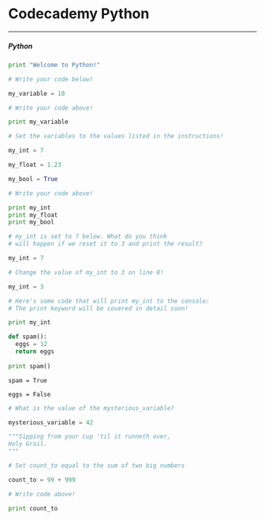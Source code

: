 # Codecademy Python

---

##### Python


```python
print "Welcome to Python!"
```

```python
# Write your code below!

my_variable = 10

# Write your code above!

print my_variable
```

```python
# Set the variables to the values listed in the instructions!

my_int = 7

my_float = 1.23

my_bool = True

# Write your code above!

print my_int
print my_float
print my_bool
```

```python
# my_int is set to 7 below. What do you think
# will happen if we reset it to 3 and print the result?

my_int = 7

# Change the value of my_int to 3 on line 8!

my_int = 3

# Here's some code that will print my_int to the console:
# The print keyword will be covered in detail soon!

print my_int
```

```python
def spam():
  eggs = 12
  return eggs
        
print spam()
```

```
spam = True

eggs = False
```

```python
# What is the value of the mysterious_variable?

mysterious_variable = 42
```

```python
"""Sipping from your cup 'til it runneth over,
Holy Grail.
"""
```

```python
# Set count_to equal to the sum of two big numbers

count_to = 99 + 999

# Write code above!

print count_to
```
